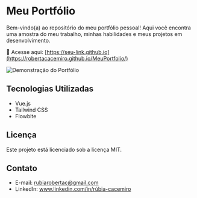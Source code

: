 # Meu Portfólio

Bem-vindo(a) ao repositório do meu portfólio pessoal! 
Aqui você encontra uma amostra do meu trabalho, minhas habilidades e meus projetos em desenvolvimento.

🔗 Acesse aqui: [https://seu-link.github.io](https://robertacacemiro.github.io/MeuPortfolio/)

![Demonstração do Portfólio](./assets/demo.gif)

## Tecnologias Utilizadas

- Vue.js 
- Tailwind CSS 
- Flowbite

## Licença
Este projeto está licenciado sob a licença MIT.

## Contato
- E-mail: rubiarobertac@gmail.com
- LinkedIn: www.linkedin.com/in/rúbia-cacemiro
